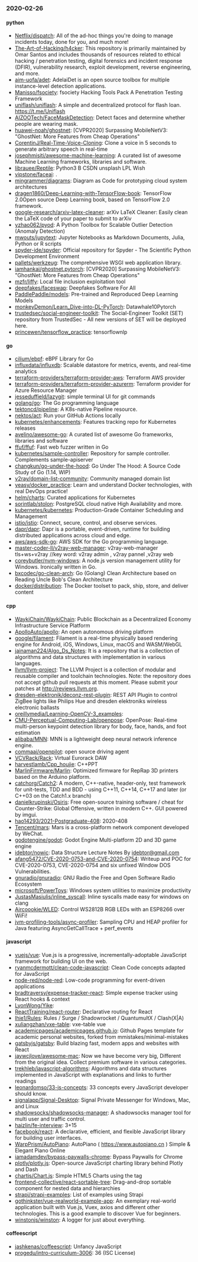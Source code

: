 ### 2020-02-26

#### python
* [Netflix/dispatch](https://github.com/Netflix/dispatch): All of the ad-hoc things you're doing to manage incidents today, done for you, and much more!
* [The-Art-of-Hacking/h4cker](https://github.com/The-Art-of-Hacking/h4cker): This repository is primarily maintained by Omar Santos and includes thousands of resources related to ethical hacking / penetration testing, digital forensics and incident response (DFIR), vulnerability research, exploit development, reverse engineering, and more.
* [aim-uofa/adet](https://github.com/aim-uofa/adet): AdelaiDet is an open source toolbox for multiple instance-level detection applications.
* [Manisso/fsociety](https://github.com/Manisso/fsociety): fsociety Hacking Tools Pack  A Penetration Testing Framework
* [uniflash/uniflash](https://github.com/uniflash/uniflash): A simple and decentralized protocol for flash loan. https://t.me/Uniflash
* [AIZOOTech/FaceMaskDetection](https://github.com/AIZOOTech/FaceMaskDetection):  Detect faces and determine whether people are wearing mask.
* [huawei-noah/ghostnet](https://github.com/huawei-noah/ghostnet): [CVPR2020] Surpassing MobileNetV3: "GhostNet: More Features from Cheap Operations"
* [CorentinJ/Real-Time-Voice-Cloning](https://github.com/CorentinJ/Real-Time-Voice-Cloning): Clone a voice in 5 seconds to generate arbitrary speech in real-time
* [josephmisiti/awesome-machine-learning](https://github.com/josephmisiti/awesome-machine-learning): A curated list of awesome Machine Learning frameworks, libraries and software.
* [librauee/Reptile](https://github.com/librauee/Reptile):  Python3         B CSDN         unsplash      LPL        Wish
* [vipstone/faceai](https://github.com/vipstone/faceai): .
* [mingrammer/diagrams](https://github.com/mingrammer/diagrams):  Diagram as Code for prototyping cloud system architectures
* [dragen1860/Deep-Learning-with-TensorFlow-book](https://github.com/dragen1860/Deep-Learning-with-TensorFlow-book): TensorFlow 2.0Open source Deep Learning book, based on TensorFlow 2.0 framework.
* [google-research/arxiv-latex-cleaner](https://github.com/google-research/arxiv-latex-cleaner): arXiv LaTeX Cleaner: Easily clean the LaTeX code of your paper to submit to arXiv
* [yzhao062/pyod](https://github.com/yzhao062/pyod): A Python Toolbox for Scalable Outlier Detection (Anomaly Detection)
* [mwouts/jupytext](https://github.com/mwouts/jupytext): Jupyter Notebooks as Markdown Documents, Julia, Python or R scripts
* [spyder-ide/spyder](https://github.com/spyder-ide/spyder): Official repository for Spyder - The Scientific Python Development Environment
* [pallets/werkzeug](https://github.com/pallets/werkzeug): The comprehensive WSGI web application library.
* [iamhankai/ghostnet.pytorch](https://github.com/iamhankai/ghostnet.pytorch): [CVPR2020] Surpassing MobileNetV3: "GhostNet: More Features from Cheap Operations"
* [mzfr/liffy](https://github.com/mzfr/liffy): Local file inclusion exploitation tool
* [deepfakes/faceswap](https://github.com/deepfakes/faceswap): Deepfakes Software For All
* [PaddlePaddle/models](https://github.com/PaddlePaddle/models): Pre-trained and Reproduced Deep Learning Models 
* [monkeyDemon/Learn_Dive-into-DL-PyTorch](https://github.com/monkeyDemon/Learn_Dive-into-DL-PyTorch): Datawhale10Pytorch
* [trustedsec/social-engineer-toolkit](https://github.com/trustedsec/social-engineer-toolkit): The Social-Engineer Toolkit (SET) repository from TrustedSec - All new versions of SET will be deployed here.
* [princewen/tensorflow_practice](https://github.com/princewen/tensorflow_practice): tensorflownlp

#### go
* [cilium/ebpf](https://github.com/cilium/ebpf): eBPF Library for Go
* [influxdata/influxdb](https://github.com/influxdata/influxdb): Scalable datastore for metrics, events, and real-time analytics
* [terraform-providers/terraform-provider-aws](https://github.com/terraform-providers/terraform-provider-aws): Terraform AWS provider
* [terraform-providers/terraform-provider-azurerm](https://github.com/terraform-providers/terraform-provider-azurerm): Terraform provider for Azure Resource Manager
* [jesseduffield/lazygit](https://github.com/jesseduffield/lazygit): simple terminal UI for git commands
* [golang/go](https://github.com/golang/go): The Go programming language
* [tektoncd/pipeline](https://github.com/tektoncd/pipeline): A K8s-native Pipeline resource.
* [nektos/act](https://github.com/nektos/act): Run your GitHub Actions locally
* [kubernetes/enhancements](https://github.com/kubernetes/enhancements): Features tracking repo for Kubernetes releases
* [avelino/awesome-go](https://github.com/avelino/awesome-go): A curated list of awesome Go frameworks, libraries and software
* [ffuf/ffuf](https://github.com/ffuf/ffuf): Fast web fuzzer written in Go
* [kubernetes/sample-controller](https://github.com/kubernetes/sample-controller): Repository for sample controller. Complements sample-apiserver
* [changkun/go-under-the-hood](https://github.com/changkun/go-under-the-hood):  Go Under The Hood: A Source Code Study of Go (1.14, WIP)
* [v2ray/domain-list-community](https://github.com/v2ray/domain-list-community): Community managed domain list
* [yeasy/docker_practice](https://github.com/yeasy/docker_practice): Learn and understand Docker technologies, with real DevOps practice!
* [helm/charts](https://github.com/helm/charts): Curated applications for Kubernetes
* [sorintlab/stolon](https://github.com/sorintlab/stolon): PostgreSQL cloud native High Availability and more.
* [kubernetes/kubernetes](https://github.com/kubernetes/kubernetes): Production-Grade Container Scheduling and Management
* [istio/istio](https://github.com/istio/istio): Connect, secure, control, and observe services.
* [dapr/dapr](https://github.com/dapr/dapr): Dapr is a portable, event-driven, runtime for building distributed applications across cloud and edge.
* [aws/aws-sdk-go](https://github.com/aws/aws-sdk-go): AWS SDK for the Go programming language.
* [master-coder-ll/v2ray-web-manager](https://github.com/master-coder-ll/v2ray-web-manager): v2ray-web-manager tls+ws+v2ray //key word: v2ray admin , v2ray pannel ,v2ray web
* [coreybutler/nvm-windows](https://github.com/coreybutler/nvm-windows): A node.js version management utility for Windows. Ironically written in Go.
* [bxcodec/go-clean-arch](https://github.com/bxcodec/go-clean-arch): Go (Golang) Clean Architecture based on Reading Uncle Bob's Clean Architecture
* [docker/distribution](https://github.com/docker/distribution): The Docker toolset to pack, ship, store, and deliver content

#### cpp
* [WaykiChain/WaykiChain](https://github.com/WaykiChain/WaykiChain): Public Blockchain as a Decentralized Economy Infrastructure Service Platform
* [ApolloAuto/apollo](https://github.com/ApolloAuto/apollo): An open autonomous driving platform
* [google/filament](https://github.com/google/filament): Filament is a real-time physically based rendering engine for Android, iOS, Windows, Linux, macOS and WASM/WebGL
* [jainaman224/Algo_Ds_Notes](https://github.com/jainaman224/Algo_Ds_Notes): It is a repository that is a collection of algorithms and data structures with implementation in various languages.
* [llvm/llvm-project](https://github.com/llvm/llvm-project): The LLVM Project is a collection of modular and reusable compiler and toolchain technologies. Note: the repository does not accept github pull requests at this moment. Please submit your patches at http://reviews.llvm.org.
* [dresden-elektronik/deconz-rest-plugin](https://github.com/dresden-elektronik/deconz-rest-plugin): REST API Plugin to control ZigBee lights like Philips Hue and dresden elektroniks wireless electronic ballasts
* [oreillymedia/Learning-OpenCV-3_examples](https://github.com/oreillymedia/Learning-OpenCV-3_examples): 
* [CMU-Perceptual-Computing-Lab/openpose](https://github.com/CMU-Perceptual-Computing-Lab/openpose): OpenPose: Real-time multi-person keypoint detection library for body, face, hands, and foot estimation
* [alibaba/MNN](https://github.com/alibaba/MNN): MNN is a lightweight deep neural network inference engine.
* [commaai/openpilot](https://github.com/commaai/openpilot): open source driving agent
* [VCVRack/Rack](https://github.com/VCVRack/Rack): Virtual Eurorack DAW
* [harvestlamb/Cpp_houjie](https://github.com/harvestlamb/Cpp_houjie): C++PPT
* [MarlinFirmware/Marlin](https://github.com/MarlinFirmware/Marlin): Optimized firmware for RepRap 3D printers based on the Arduino platform.
* [catchorg/Catch2](https://github.com/catchorg/Catch2): A modern, C++-native, header-only, test framework for unit-tests, TDD and BDD - using C++11, C++14, C++17 and later (or C++03 on the Catch1.x branch)
* [danielkrupinski/Osiris](https://github.com/danielkrupinski/Osiris): Free open-source training software / cheat for Counter-Strike: Global Offensive, written in modern C++. GUI powered by imgui.
* [hao14293/2021-Postgraduate-408](https://github.com/hao14293/2021-Postgraduate-408): 2020-408
* [Tencent/mars](https://github.com/Tencent/mars): Mars is a cross-platform network component developed by WeChat.
* [godotengine/godot](https://github.com/godotengine/godot): Godot Engine  Multi-platform 2D and 3D game engine
* [idebtor/nowic](https://github.com/idebtor/nowic): Data Structure Lecture Notes By idebtor@gmail.com
* [afang5472/CVE-2020-0753-and-CVE-2020-0754](https://github.com/afang5472/CVE-2020-0753-and-CVE-2020-0754): Writeup and POC for CVE-2020-0753, CVE-2020-0754 and six unfixed Window DOS Vulnerabilities.
* [gnuradio/gnuradio](https://github.com/gnuradio/gnuradio): GNU Radio  the Free and Open Software Radio Ecosystem
* [microsoft/PowerToys](https://github.com/microsoft/PowerToys): Windows system utilities to maximize productivity
* [JustasMasiulis/inline_syscall](https://github.com/JustasMasiulis/inline_syscall): Inline syscalls made easy for windows on clang
* [Aircoookie/WLED](https://github.com/Aircoookie/WLED): Control WS2812B RGB LEDs with an ESP8266 over WiFi!
* [jvm-profiling-tools/async-profiler](https://github.com/jvm-profiling-tools/async-profiler): Sampling CPU and HEAP profiler for Java featuring AsyncGetCallTrace + perf_events

#### javascript
* [vuejs/vue](https://github.com/vuejs/vue):  Vue.js is a progressive, incrementally-adoptable JavaScript framework for building UI on the web.
* [ryanmcdermott/clean-code-javascript](https://github.com/ryanmcdermott/clean-code-javascript):  Clean Code concepts adapted for JavaScript
* [node-red/node-red](https://github.com/node-red/node-red): Low-code programming for event-driven applications
* [bradtraversy/expense-tracker-react](https://github.com/bradtraversy/expense-tracker-react): Simple expense tracker using React hooks & context
* [LyonWong/Yike](https://github.com/LyonWong/Yike): 
* [ReactTraining/react-router](https://github.com/ReactTraining/react-router): Declarative routing for React
* [lhie1/Rules](https://github.com/lhie1/Rules): Rules / Surge / Shadowrocket / QuantumultX / Clash(X|A)
* [xuliangzhan/vxe-table](https://github.com/xuliangzhan/vxe-table):  vxe-table vue 
* [academicpages/academicpages.github.io](https://github.com/academicpages/academicpages.github.io): Github Pages template for academic personal websites, forked from mmistakes/minimal-mistakes
* [gatsbyjs/gatsby](https://github.com/gatsbyjs/gatsby): Build blazing fast, modern apps and websites with React
* [jaywcjlove/awesome-mac](https://github.com/jaywcjlove/awesome-mac):  Now we have become very big, Different from the original idea. Collect premium software in various categories.
* [trekhleb/javascript-algorithms](https://github.com/trekhleb/javascript-algorithms):  Algorithms and data structures implemented in JavaScript with explanations and links to further readings
* [leonardomso/33-js-concepts](https://github.com/leonardomso/33-js-concepts):  33 concepts every JavaScript developer should know.
* [signalapp/Signal-Desktop](https://github.com/signalapp/Signal-Desktop): Signal  Private Messenger for Windows, Mac, and Linux
* [shadowsocks/shadowsocks-manager](https://github.com/shadowsocks/shadowsocks-manager): A shadowsocks manager tool for multi user and traffic control.
* [haizlin/fe-interview](https://github.com/haizlin/fe-interview):  3+15
* [facebook/react](https://github.com/facebook/react): A declarative, efficient, and flexible JavaScript library for building user interfaces.
* [WarpPrism/AutoPiano](https://github.com/WarpPrism/AutoPiano):   AutoPiano ( https://www.autopiano.cn ) Simple & Elegant Piano Online
* [iamadamdev/bypass-paywalls-chrome](https://github.com/iamadamdev/bypass-paywalls-chrome): Bypass Paywalls for Chrome
* [plotly/plotly.js](https://github.com/plotly/plotly.js): Open-source JavaScript charting library behind Plotly and Dash
* [chartjs/Chart.js](https://github.com/chartjs/Chart.js): Simple HTML5 Charts using the <canvas> tag
* [frontend-collective/react-sortable-tree](https://github.com/frontend-collective/react-sortable-tree): Drag-and-drop sortable component for nested data and hierarchies
* [strapi/strapi-examples](https://github.com/strapi/strapi-examples):  List of examples using Strapi
* [gothinkster/vue-realworld-example-app](https://github.com/gothinkster/vue-realworld-example-app): An exemplary real-world application built with Vue.js, Vuex, axios and different other technologies. This is a good example to discover Vue for beginners.
* [winstonjs/winston](https://github.com/winstonjs/winston): A logger for just about everything.

#### coffeescript
* [jashkenas/coffeescript](https://github.com/jashkenas/coffeescript): Unfancy JavaScript
* [progedu/intro-curriculum-3006](https://github.com/progedu/intro-curriculum-3006): 36 (ISC License)
